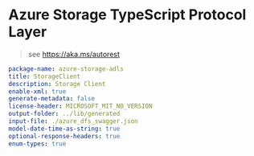 # Azure Storage TypeScript Protocol Layer

> see https://aka.ms/autorest

```yaml
package-name: azure-storage-adls
title: StorageClient
description: Storage Client
enable-xml: true
generate-metadata: false
license-header: MICROSOFT_MIT_NO_VERSION
output-folder: ../lib/generated
input-file: ./azure_dfs_swagger.json
model-date-time-as-string: true
optional-response-headers: true
enum-types: true
```
